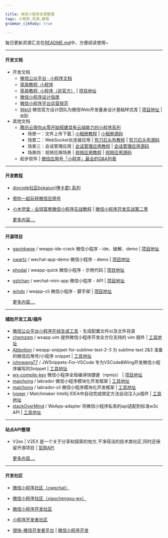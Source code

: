 ```yaml
---

title: 微信小程序资源整理
tags: 小程序,资源,教程
grammar_cjkRuby: true

---
```


每日更新资源汇总在[README.md][1]中，方便阅读使用~

---------
#### **开发文档**
- 开发文档
  - [微信公众平台 · 小程序文档][2] 
  - [简易教程· 小程序][3]
  - [简易教程· 小程序（非官方）][4] | [项目地址][5]
  - [微信小程序设计指南][6]
  - [微信小程序平台运营规范][7]
  - [WeUI][8] 微信官方设计团队为微信Web开发量身设计基础样式库 | [项目地址][9] | [wiki][10]
- 其他文档
  - [腾讯云带你从零开始搭建具有云端能力的小程序系列][11] 
    - 场景一：文件上传下载 | [小相册教程][12]  | [小相册源码][13]
    - 场景二：WebSocket长连接应用 | [剪刀石头布教程][14] | [剪刀石头布源码][15]
    - 场景三：会话管理应用 | [会话管理应用教程][16] | [会话管理应用源码][17]
    - 场景四：视频应用场景 | [视频应用教程][18] | [视频应用源码][19]
   - 起步软件 | [微信应用号「小程序」最全的Q&A列表][20]


----------


#### **开发教程**
 - [diycode社区bokajun(博卡君) 系列][21]
 - [带你一起玩转微信应用号][22]
 - [小木学堂 - 全球首套微信小程序实战教程][23] | [微信小程序开发实战第二季][24]
 
	[更多内容....][25]


----------


#### **开源项目**
 - [gavinkwoe][26] / weapp-ide-crack 微信小程序 - ide、破解、demo | [项目地址][27]
 - [xwartz][28] / wechat-app-demo 微信小程序 - demo | [项目地址][29]
 - [phodal][30] / weapp-quick 微信小程序 - 示例代码 | [项目地址][31]
 - [gztchan][32] / wechat-mini-app 微信小程序 - API | [项目地址][33]
 - [windy][34] / weapp-cli 微信小程序 - 脚手架 | [项目地址][35]
 
	[更多内容....][36]


----------

#### **辅助开发工具/插件**  
- [微信公众平台小程序在线生成工具][37] - 生成配置文件以及文件目录
- [chemzqm][38] / wxapp.vim 提供微信小程序开发全方位支持的 vim 插件 | [工具地址][39]
- [Abbotton][40] / weapp-snippet-for-sublime-text-2-3 为 sublime text 2&3 准备的微信应用号/小程序 snippet | [工具地址][41]
- [johnwang77][42] / JWSnippets-For-VSCode 专为VSCode&Wing开发微信小程序编写的Snippet | [工具地址][43]
- [wx-compile-key][44] 微信小程序全局编译快捷键（npmjs） | [项目地址][45]
- [maichong][46] / labrador 微信小程序模块化开发框架 |  [工具地址][47]
- [maichong][48]  / labrador-cli 微信小程序模块化开发框架 | [工具地址][49]
- [lypeer][50] / Matchmaker Intellij IDEA中自动完成绑定方法自动注入js插件 | [工具地址][51]
- [stackOverMind][52] / WeApp-adapter 将微信小程序私有的api适配到标准w3c API | [工具地址][53]

----------


#### **站点API整理**

- V2ex | V2EX 是一个关于分享和探索的地方,干净简洁的技术类社区,同时还保留开源项目 | [官网API][54] 
	
	[更多内容....][55]


----------


#### **开发社区**
- [微信小程序社区（cwechat）][56]
- [微信小程序社区（xiaochengxu-wx）][57]
- [微信小程序开发社区][58]
- [小程序开发者社区][59]
- [很快-微信开发者平台][60] | [微信小程序开发][61]


  [1]: README.md
  [2]: https://mp.weixin.qq.com/wiki?t=resource/res_main&id=mp1474632113_xQVCl&token=&lang=zh_CN
  [3]: https://mp.weixin.qq.com/debug/wxadoc/dev/index.html
  [4]: http://wxopen.notedown.cn/
  [5]: https://github.com/Notedown-cn/wxopen
  [6]: https://mp.weixin.qq.com/debug/wxadoc/design/index.html
  [7]: http://wxopen.notedown.cn/product/
  [8]: https://weui.io/
  [9]: https://github.com/weui/weui
  [10]: https://github.com/weui/weui/wiki
  [11]: https://www.qcloud.com/act/event/yingyonghao.html
  [12]: https://www.qcloud.com/doc/product/448/6404
  [13]: https://github.com/CFETeam/weapp-demo-album
  [14]: https://www.qcloud.com/doc/product/448/6405
  [15]: https://github.com/CFETeam/weapp-demo-websocket
  [16]: https://www.qcloud.com/doc/product/448/6424
  [17]: https://github.com/CFETeam/weapp-demo-session
  [18]: https://www.qcloud.com/doc/product/448/6425
  [19]: https://github.com/CFETeam/weapp-demo-video
  [20]: http://mp.weixin.qq.com/s?__biz=MzA3NTUzNzMyMA==&mid=2668969899&idx=1&sn=2ec739e4f9e1612e98685e3eb60c3922&scene=1&srcid=0923DCrcNIP78Aehx4PgE95G#rd
  [21]: http://www.diycode.cc/bokajun/topics
  [22]: https://i5ting.github.io/stuq-wxapp
  [23]: http://www.xiaomuedu.com/article/326
  [24]: http://www.xiaomuedu.com/article/328
  [25]: WeApp_Tutorial.md
  [26]: https://github.com/gavinkwoe
  [27]: https://github.com/gavinkwoe/weapp-ide-crack
  [28]: https://github.com/xwartz
  [29]: https://github.com/xwartz/wechat-app-demo
  [30]: https://github.com/phodal
  [31]: https://github.com/phodal/weapp-quick
  [32]: https://github.com/gztchan
  [33]: https://github.com/gztchan/wechat-mini-app
  [34]: https://github.com/windy
  [35]: https://github.com/windy/weapp-cli
  [36]: WeApp_OpenCode.md
  [37]: https://weapptool.com/
  [38]: https://github.com/chemzqm
  [39]: https://github.com/chemzqm/wxapp.vim
  [40]: https://github.com/Abbotton
  [41]: https://github.com/Abbotton/weapp-snippet-for-sublime-text-2-3
  [42]: https://github.com/johnwang77
  [43]: https://github.com/johnwang77/JWSnippets-For-VSCode
  [44]: https://www.npmjs.com/package/wx-compile-key
  [45]: https://github.com/jf3096/wx-compile-key
  [46]: https://github.com/maichong
  [47]: https://github.com/maichong/labrador
  [48]: https://github.com/maichong
  [49]: https://github.com/maichong/labrador-cli
  [50]: https://github.com/lypeer
  [51]: https://github.com/lypeer/Matchmaker
  [52]: https://github.com/stackOverMind
  [53]: https://github.com/stackOverMind/WeApp-adapter
  [54]: https://www.v2ex.com/p/7v9TEc53
  [55]: WeApp_SiteAPI.md
  [56]: http://www.cwechat.org/
  [57]: http://www.xiaochengxu-wx.com/
  [58]: http://xiao-app.com/
  [59]: http://wxcss.net/
  [60]: http://www.henkuai.com/
  [61]: http://www.henkuai.com/forum.php?mod=forumdisplay&fid=56